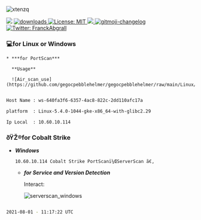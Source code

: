 

 <p align="left"> <img src="https://komarev.com/ghpvc/?username=xtenzq&label=Profile%20views&color=0e75b6&style=flat" alt="xtenzq" /> </p>  


<p align="left">
  <img src="https://img.shields.io/npm/v/readme-md-generator.svg?orange=blue" />
  <a href="https://www.npmjs.com/package/readme-md-generator">
    <img alt="downloads" src="https://img.shields.io/npm/dm/readme-md-generator.svg?color=blue" target="_blank" />
  </a>
  <a href="https://github.com/kefranabg/readme-md-generator/blob/master/LICENSE">
    <img alt="License: MIT" src="https://img.shields.io/badge/license-MIT-yellow.svg" target="_blank" />
  </a>
  <a href="https://codecov.io/gh/kefranabg/readme-md-generator">
    <img src="https://codecov.io/gh/kefranabg/readme-md-generator/branch/master/graph/badge.svg" />
  </a>
  <a href="https://github.com/frinyvonnick/gitmoji-changelog">
    <img src="https://img.shields.io/badge/changelog-gitmoji-brightgreen.svg" alt="gitmoji-changelog">
  </a>
  <a href="https://twitter.com/FranckAbgrall">
    <img alt="Twitter: FranckAbgrall" src="https://img.shields.io/twitter/follow/FranckAbgrall.svg?style=social" target="_blank" />
  </a>
</p>

### 💻for  Linux or Windows
  
    * ***for PortScan***
    
      **Usage**
    
      ![Air_scan_use](https://github.com/gegocpebblehelmer/gegocpebblehelmer/raw/main/Linux/Pro_scan.png)

 ```bash

 Host Name : ws-640fa3f6-6357-4ac8-822c-2dd110afc17a

 platform  : Linux-5.4.0-1044-gke-x86_64-with-glibc2.29

 Ip Local  : 10.60.10.114

 ```
### ðŸŽ®for Cobalt Strike

  * ***Windows***

       	10.60.10.114 Cobalt Strike PortScanï¼ŒServerScan ã€‚

      * ***for Service and Version Detection***

        Interact:

        ![serverscan_windows](https://github.com/gegocpebblehelmer/gegocpebblehelmer/raw/main/Windows/Air_scan_probes_use.png)

```bash

2021-08-01 - 11:17:22 UTC

```

 